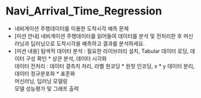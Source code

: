 # Navi_Arrival_Time_Regression 
  * 네비게이션 주행데이터를 이용한 도착시각 예측 문제
  * [미션 안내] 네비게이션 주행데이터를 읽어들여 데이터를 분석 및 전처리한 후 머신러닝과 딥러닝으로 도착시각을 예측하고 결과를 분석하세요.
  * [미션 내용] 탐색적 데이터 분석 : 필요한 라이브러리 설치, Tabular 데이터 로딩, 데이터 구성 확인 * 상관 분석, 데이터 시각화<br>
                데이터 전처리 : 데이터 결측치 처리, 라벨 원코딩 * 원핫 인코딩, x * y 데이터 분리, 데이터 정규분포화 * 표준화<br>
                머신러닝, 딥러닝 모델링<br>
                모델 성능평가 및 그래프 출력
